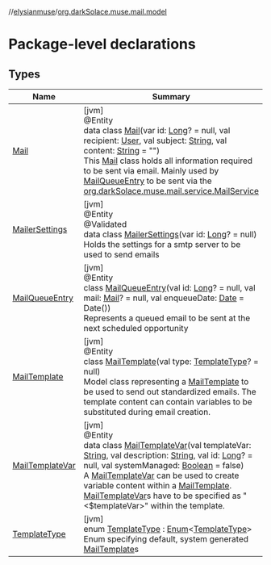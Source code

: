 //[elysianmuse](../../index.md)/[org.darkSolace.muse.mail.model](index.md)

# Package-level declarations

## Types

| Name | Summary |
|---|---|
| [Mail](-mail/index.md) | [jvm]<br>@Entity<br>data class [Mail](-mail/index.md)(var id: [Long](https://kotlinlang.org/api/latest/jvm/stdlib/kotlin/-long/index.html)? = null, val recipient: [User](../org.darkSolace.muse.user.model/-user/index.md), val subject: [String](https://kotlinlang.org/api/latest/jvm/stdlib/kotlin/-string/index.html), val content: [String](https://kotlinlang.org/api/latest/jvm/stdlib/kotlin/-string/index.html) = &quot;&quot;)<br>This [Mail](-mail/index.md) class holds all information required to be sent via email. Mainly used by [MailQueueEntry](-mail-queue-entry/index.md) to be sent via the [org.darkSolace.muse.mail.service.MailService](../org.darkSolace.muse.mail.service/-mail-service/index.md) |
| [MailerSettings](-mailer-settings/index.md) | [jvm]<br>@Entity<br>@Validated<br>data class [MailerSettings](-mailer-settings/index.md)(var id: [Long](https://kotlinlang.org/api/latest/jvm/stdlib/kotlin/-long/index.html)? = null)<br>Holds the settings for a smtp server to be used to send emails |
| [MailQueueEntry](-mail-queue-entry/index.md) | [jvm]<br>@Entity<br>class [MailQueueEntry](-mail-queue-entry/index.md)(val id: [Long](https://kotlinlang.org/api/latest/jvm/stdlib/kotlin/-long/index.html)? = null, val mail: [Mail](-mail/index.md)? = null, val enqueueDate: [Date](https://docs.oracle.com/javase/8/docs/api/java/util/Date.html) = Date())<br>Represents a queued email to be sent at the next scheduled opportunity |
| [MailTemplate](-mail-template/index.md) | [jvm]<br>@Entity<br>class [MailTemplate](-mail-template/index.md)(val type: [TemplateType](-template-type/index.md)? = null)<br>Model class representing a [MailTemplate](-mail-template/index.md) to be used to send out standardized emails. The template content can contain variables to be substituted during email creation. |
| [MailTemplateVar](-mail-template-var/index.md) | [jvm]<br>@Entity<br>data class [MailTemplateVar](-mail-template-var/index.md)(val templateVar: [String](https://kotlinlang.org/api/latest/jvm/stdlib/kotlin/-string/index.html), val description: [String](https://kotlinlang.org/api/latest/jvm/stdlib/kotlin/-string/index.html), val id: [Long](https://kotlinlang.org/api/latest/jvm/stdlib/kotlin/-long/index.html)? = null, val systemManaged: [Boolean](https://kotlinlang.org/api/latest/jvm/stdlib/kotlin/-boolean/index.html) = false)<br>A [MailTemplateVar](-mail-template-var/index.md) can be used to create variable content within a [MailTemplate](-mail-template/index.md). [MailTemplateVar](-mail-template-var/index.md)s have to be specified as &quot;<$templateVar>&quot; within the template. |
| [TemplateType](-template-type/index.md) | [jvm]<br>enum [TemplateType](-template-type/index.md) : [Enum](https://kotlinlang.org/api/latest/jvm/stdlib/kotlin/-enum/index.html)&lt;[TemplateType](-template-type/index.md)&gt; <br>Enum specifying default, system generated [MailTemplate](-mail-template/index.md)s |
